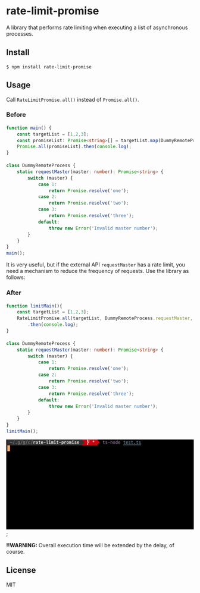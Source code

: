 rate-limit-promise
===

A library that performs rate limiting when executing a list of asynchronous processes.


Install
---

```
$ npm install rate-limit-promise
```

Usage
---

Call `RateLimitPromise.all()` instead of `Promise.all()`.

### Before

```typescript
function main() {
    const targetList = [1,2,3];
    const promiseList: Promise<string>[] = targetList.map(DummyRemoteProcess.requestMaster);
    Promise.all(promiseList).then(console.log);
}

class DummyRemoteProcess {
    static requestMaster(master: number): Promise<string> {
        switch (master) {
            case 1:
                return Promise.resolve('one');
            case 2:
                return Promise.resolve('two');
            case 3:
                return Promise.resolve('three');
            default:
                throw new Error('Invalid master number');
        }
    }
}
main();
```

It is very useful, but if the external API `requestMaster` has a rate limit, you need a mechanism to reduce the frequency of requests. Use the library as follows:


### After


```typescript 
function limitMain(){
    const targetList = [1,2,3];
    RateLimitPromise.all(targetList, DummyRemoteProcess.requestMaster, 2000)
        .then(console.log);
}

class DummyRemoteProcess {
    static requestMaster(master: number): Promise<string> {
        switch (master) {
            case 1:
                return Promise.resolve('one');
            case 2:
                return Promise.resolve('two');
            case 3:
                return Promise.resolve('three');
            default:
                throw new Error('Invalid master number');
        }
    }
}
limitMain();
```

![test.gif](test.gif);

**!!WARNING:** Overall execution time will be extended by the delay, of course.

License
---
MIT